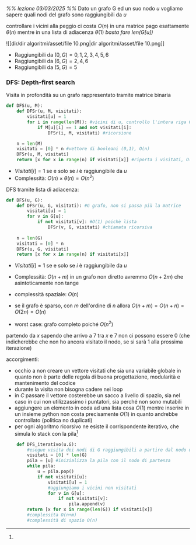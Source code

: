 *%% lezione 03/03/2025 %%*
Dato un grafo G ed un suo nodo $u$ vogliamo sapere quali nodi del grafo sono raggiungibili da $u$

controllare i vicini alla peggio ci costa $O(n)$
in una matrice pago esattamente $\theta(n)$
mentre in una lista di adiacenza $\theta(1)$ *basta fare $len(G[u])$*


![[dir/dir algoritmi/asset/file 10.png|dir algoritmi/asset/file 10.png]]
- Raggiungibili da $(0,G)={0,1,2,3,4,5,6}$
- Raggiungibili da $(6,G)={2,4,6}$
- Raggiungibili da $(5,G)={5}$

### DFS: Depth-first search
Visita in profondità su un grafo rappresentato tramite matrice binaria
```python 
def DFS(u, M): 
	def DFSr(u, M, visitati):
		visitati[u] = 1
		for i in range(len(M)): #vicini di u, controllo l'intera riga θ(n)
			if M[u][i] == 1 and not visitati[i]:
				DFSr(i, M, visitati) #ricorsione

	n = len(M)
	visitati = [0] * n #vettore di booleani (0,1), O(n)
	DFSr(u, M, visitati)
	return [x for x in range(n) if visitati[x]] #riporta i visitati, O(n)
```
- $Visitati[i]=1$  se e solo se $i$ è raggiungibile da $u$
- Complessità: $O(n)\times\theta(n)=O(n^2)$

DFS tramite lista di adiacenza:
```python 
def DFS(u, G):
	def DFSr(u, G, visitati): #G grafo, non si passa più la matrice
		visitati[u] = 1
		for v in G[u]:
			if not visitati[v]: #O(1) poichè lista 
				DFSr(v, G, visitati) #chiamata ricorsiva
				
	n = len(G)
	visitati = [0] * n
	DFSr(u, G, visitati)
	return [x for x in range(n) if visitati[x]]
```
- $Visitati[i]=1$  se e solo se $i$ è raggiungibile da $u$
- Complessità: $O(n+m)$
	in un grafo non diretto avremmo $O(n+2m)$ che asintoticamente non tange
- complessità spaziale: $O(n)$
- se il grafo è sparso, con $m$ dell'ordine di $n$ allora $O(n+m)=O(n+n)=O(2n)=O(n)$

- worst case: grafo completo poiché $O(n^2)$


partendo da $x$ sapendo che arrivo a $7$ tra $x$ e $7$ non ci possono essere $0$ (che indicherebbe che non ho ancora visitato il nodo, se si sarà $1$ alla prossima iterazione)

accorgimenti:
- occhio a non creare un vettore visitati che sia una variabile globale in quanto non è parte delle regola di buona progettazione, modularità e mantenimento del codice
- durante la visita non bisogna cadere nei loop
- in $C$ passare il vettore costerebbe un sacco a livello di spazio, sia nel caso in cui non utilizzassimo i puntatori, sia perché non sono mutabili
- aggiungere un elemento in coda ad una lista cosa $O(1)$
	mentre inserire in un insieme python non costa precisamente $O(1)$ in quanto andrebbe controllato (politica no duplicati)
- per ogni algoritmo ricorsivo ne esiste il corrispondente iterativo, che simula lo stack con la pila[^1]


[^1]: 
```python 
	def DFS_iterativo(u.G):
		#esegue visita dei nodi di G raggiungibili a partire dal nodo u
		visitati = [0] * len(G)
		pila = [u] #inizializza la pila con il nodo di partenza
		while pila:
			u = pila.pop()
			if not visitati[u]:
				visitati[u] = 1
				#aggiungiamo i vicini non visitati
				for v in G[u]:
					if not visitati[v]:
						pila.append(v)
		return [x for x in range(len(G)) if visitati[x]]
		#complessita O(n+m)
		#complessità di spazio O(n)
```